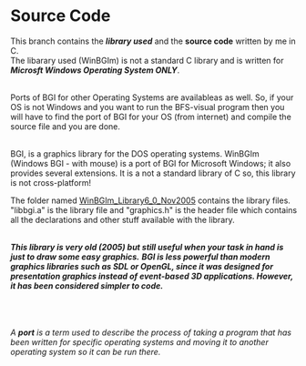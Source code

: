 # Source Code
This branch contains the ***library used*** and the **source code** written by me in C. <br>
The libarary used (WinBGIm) is not a standard C library and is written for ***Microsft Windows Operating System ONLY***.
<br><br>

Ports of BGI for other Operating Systems are availableas as well. So, if your OS is not Windows and you want to run the BFS-visual program then you will have to find the port of BGI for your OS (from internet) and compile the source file and you are done.
<br><br>

BGI, is a graphics library for the DOS operating systems. WinBGIm (Windows BGI - with mouse) is a port of BGI for Microsoft Windows; it also provides several extensions.
It is a not  a standard library of C so, this library is not cross-platform!
<br>

The folder named [WinBGIm_Library6_0_Nov2005](https://github.com/jatin-47/BFS-Visual/tree/SourceCode/WinBGIm_Library6_0_Nov2005) contains the library files. "libbgi.a" is the library file and "graphics.h" is the header file which contains all the declarations and other stuff available with the library. <br><br>

***This library is very old (2005) but still useful when your task in hand is just to draw some easy graphics.*** ***BGI is less powerful than modern graphics libraries such as SDL or OpenGL, since it was designed for presentation graphics instead of event-based 3D applications. However, it has been considered simpler to code.***

<br><br><br>
*A ***port*** is a term used to describe the process of taking a program that has been written for specific operating systems and moving it to another operating system so it can be run there.*
